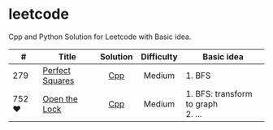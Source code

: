 # leetcode
Cpp and Python Solution for Leetcode with Basic idea. 

| # | Title | Solution | Difficulty | Basic idea |
| - | ----- | :------: | :--------: | ---------- |
| 279 | [Perfect Squares](https://leetcode-cn.com/problems/perfect-squares/) | [Cpp](https://github.com/Fieldwater/leetcode/blob/master/cpp/279_Perfect_Squares.cpp) | Medium | 1. BFS |
| 752 &hearts;| [Open the Lock](https://leetcode-cn.com/problems/open-the-lock) | [Cpp](https://github.com/Fieldwater/leetcode/blob/master/cpp/752_open_the_lock.cpp) | Medium | 1. BFS: transform to graph<br>2. ... |
